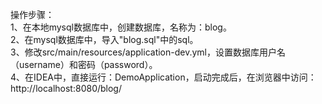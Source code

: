 操作步骤：  
1、在本地mysql数据库中，创建数据库，名称为：blog。  
2、在mysql数据库中，导入"blog.sql"中的sql。  
3、修改src/main/resources/application-dev.yml，设置数据库用户名（username）和密码（password）。  
4、在IDEA中，直接运行：DemoApplication，启动完成后，在浏览器中访问：http://localhost:8080/blog/  
